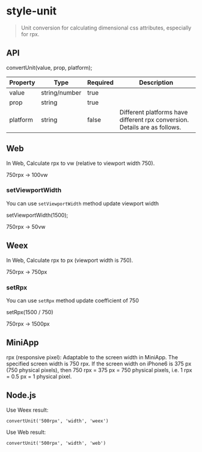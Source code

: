 # style-unit

> Unit conversion for calculating dimensional css attributes, especially for rpx.

## API

convertUnit(value, prop, platform);

| Property | Type          | Required | Description                                                  |
| -------- | ------------- | -------- | ------------------------------------------------------------ |
| value    | string/number | true     |                                                              |
| prop     | string        | true     |                                                              |
| platform | string        | false    | Different platforms have different rpx conversion. Details are as follows. |

## Web 

In Web, Calculate rpx to vw (relative to viewport width 750). 

750rpx -> 100vw

### setViewportWidth

You can use `setViewportWidth` method update viewport width

setViewportWidth(1500);

750rpx -> 50vw


## Weex 

In Web, Calculate rpx to px (viewport width is 750). 

750rpx -> 750px

### setRpx

You can use `setRpx` method update coefficient of 750

setRpx(1500 / 750)

750rpx -> 1500px

## MiniApp

rpx (responsive pixel): Adaptable to the screen width in MiniApp. The specified screen width is 750 rpx. If the screen width on iPhone6 is 375 px (750 physical pixels), then 750 rpx = 375 px = 750 physical pixels, i.e. 1 rpx = 0.5 px = 1 physical pixel.

## Node.js

Use Weex result:
```
convertUnit('500rpx', 'width', 'weex')
```
Use Web result:
```
convertUnit('500rpx', 'width', 'web')
```
